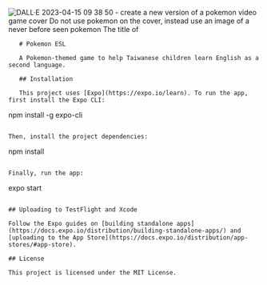 ![DALL·E 2023-04-15 09 38 50 - create a new version of a pokemon video game cover  Do not use pokemon on the cover, instead use an image of a never before seen pokemon  The title of](https://user-images.githubusercontent.com/115655242/232227648-fdedf078-e0fa-462a-9151-e2f092690c7a.png)
```
   # Pokemon ESL

   A Pokemon-themed game to help Taiwanese children learn English as a second language.

   ## Installation

   This project uses [Expo](https://expo.io/learn). To run the app, first install the Expo CLI:

   ```
   npm install -g expo-cli
   ```

   Then, install the project dependencies:

   ```
   npm install
   ```

   Finally, run the app:

   ```
   expo start
   ```

   ## Uploading to TestFlight and Xcode

   Follow the Expo guides on [building standalone apps](https://docs.expo.io/distribution/building-standalone-apps/) and [uploading to the App Store](https://docs.expo.io/distribution/app-stores/#app-store).

   ## License

   This project is licensed under the MIT License.
   ```
